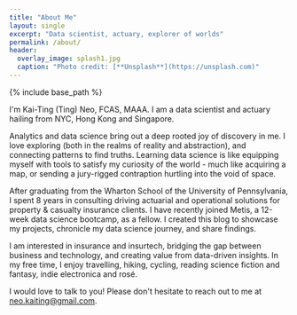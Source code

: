 ```yaml
---
title: "About Me"
layout: single
excerpt: "Data scientist, actuary, explorer of worlds"
permalink: /about/
header:
  overlay_image: splash1.jpg
  caption: "Photo credit: [**Unsplash**](https://unsplash.com)"
---
```


{% include base_path %}

I'm Kai-Ting (Ting) Neo, FCAS, MAAA. I am a data scientist and actuary hailing from NYC, Hong Kong and Singapore.

Analytics and data science bring out a deep rooted joy of discovery in me. I love exploring (both in the realms of reality and abstraction), and connecting patterns to find truths. Learning data science is like equipping myself with tools to satisfy my curiosity of the world - much like acquiring a map, or sending a jury-rigged contraption hurtling into the void of space.

After graduating from the Wharton School of the University of Pennsylvania, I spent 8 years in consulting driving actuarial and operational solutions for property & casualty insurance clients. I have recently joined <link>Metis</link>, a 12-week data science bootcamp, as a fellow. I created this blog to showcase my projects, chronicle my data science journey, and share findings.

I am interested in insurance and insurtech, bridging the gap between business and technology, and creating value from data-driven insights. In my free time, I enjoy travelling, hiking, cycling, reading science fiction and fantasy, indie electronica and rosé.

I would love to talk to you! Please don't hesitate to reach out to me at neo.kaiting@gmail.com.